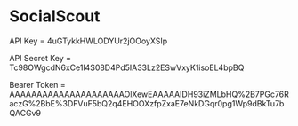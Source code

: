 # SocialScout

API Key = 4uGTykkHWLODYUr2jOOoyXSIp

API Secret Key = Tc98OWgcdN6xCe1l4S08D4Pd5IA33Lz2ESwVxyK1isoEL4bpBQ

Bearer Token = AAAAAAAAAAAAAAAAAAAAAOlXewEAAAAAIDH93iZMLbHQ%2B7PGc76RaczG%2BbE%3DFVuF5bQ2q4EHOOXzfpZxaE7eNkDGqr0pg1Wp9dBkTu7bQACGv9
